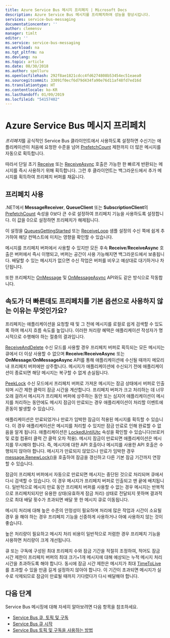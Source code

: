 ```yaml
---
title: Azure Service Bus 메시지 프리페치 | Microsoft Docs
description: Azure Service Bus 메시지를 프리페치하여 성능을 향상시킵니다.
services: service-bus-messaging
documentationcenter: ''
author: clemensv
manager: timlt
editor: ''
ms.service: service-bus-messaging
ms.workload: na
ms.tgt_pltfrm: na
ms.devlang: na
ms.topic: article
ms.date: 08/30/2018
ms.author: spelluru
ms.openlocfilehash: 292f8ae1821cdcc4fd6274808b53454ec51eaea0
ms.sourcegitcommit: 33091f0ecf6d79d434fa90e76d11af48fd7ed16d
ms.translationtype: HT
ms.contentlocale: ko-KR
ms.lasthandoff: 01/09/2019
ms.locfileid: "54157402"
---
```

# <a name="prefetch-azure-service-bus-messages"></a>Azure Service Bus 메시지 프리페치

*프리페치*를 공식적인 Service Bus 클라이언트에서 사용하도록 설정하면 수신기는 애플리케이션이 처음에 요청한 수준을 넘어 [PrefetchCount](/dotnet/api/microsoft.azure.servicebus.queueclient.prefetchcount#Microsoft_Azure_ServiceBus_QueueClient_PrefetchCount) 제한까지 더 많은 메시지를 자동으로 획득합니다.

따라서 단일 초기 [Receive](/dotnet/api/microsoft.servicebus.messaging.queueclient.receive) 또는 [ReceiveAsync](/dotnet/api/microsoft.azure.servicebus.core.messagereceiver.receiveasync) 호출은 가능한 한 빠르게 반환되는 메시지를 즉시 사용하기 위해 획득합니다. 그런 후 클라이언트는 백그라운드에서 추가 메시지를 획득하여 프리페치 버퍼를 채웁니다.

## <a name="enable-prefetch"></a>프리페치 사용

.NET에서 **MessageReceiver**, **QueueClient** 또는 **SubscriptionClient**의 [PrefetchCount](/dotnet/api/microsoft.azure.servicebus.queueclient.prefetchcount#Microsoft_Azure_ServiceBus_QueueClient_PrefetchCount) 속성을 0보다 큰 수로 설정하여 프리페치 기능을 사용하도록 설정합니다. 이 값을 0으로 설정하면 프리페치가 해제됩니다.

이 설정을 [QueuesGettingStarted](https://github.com/Azure/azure-service-bus/tree/master/samples/DotNet/Microsoft.ServiceBus.Messaging/QueuesGettingStarted) 또는 [ReceiveLoop](https://github.com/Azure/azure-service-bus/tree/master/samples/DotNet/Microsoft.ServiceBus.Messaging/ReceiveLoop) 샘플 설정의 수신 쪽에 쉽게 추가하여 해당 컨텍스트에 미치는 영향을 확인할 수 있습니다.

메시지를 프리페치 버퍼에서 사용할 수 있지만 모든 후속 **Receive**/**ReceiveAsync** 호출은 버퍼에서 즉시 이행되고, 버퍼는 공간이 사용 가능해지면 백그라운드에서 보충됩니다. 배달할 수 있는 메시지가 없으면 수신 작업은 버퍼를 비우고 예상대로 대기하거나 차단됩니다.

또한 프리페치는 [OnMessage](/dotnet/api/microsoft.servicebus.messaging.queueclient.onmessage) 및 [OnMessageAsync](/dotnet/api/microsoft.servicebus.messaging.queueclient.onmessageasync) API와도 같은 방식으로 작동합니다.

## <a name="if-it-is-faster-why-is-prefetch-not-the-default-option"></a>속도가 더 빠른데도 프리페치를 기본 옵션으로 사용하지 않는 이유는 무엇인가요?

프리페치는 애플리케이션을 요청할 때 및 그 전에 메시지를 로컬로 쉽게 검색할 수 있도록 하여 메시지 흐름 속도를 높입니다. 이러한 처리량 혜택은 애플리케이션 작성자가 명시적으로 수행해야 하는 절충의 결과입니다.

[ReceiveAndDelete](/dotnet/api/microsoft.servicebus.messaging.receivemode) 수신 모드를 사용할 경우 프리페치 버퍼로 획득되는 모든 메시지는 큐에서 더 이상 사용할 수 없으며 **Receive**/**ReceiveAsync** 또는 **OnMessage**/**OnMessageAsync** API를 통해 애플리케이션에 수신될 때까지 메모리 내 프리페치 버퍼에만 상주합니다. 메시지가 애플리케이션에 수신되기 전에 애플리케이션이 종료되면 해당 메시지는 복구할 수 없게 손실됩니다.

[PeekLock](/dotnet/api/microsoft.servicebus.messaging.receivemode#Microsoft_ServiceBus_Messaging_ReceiveMode_PeekLock) 수신 모드에서 프리페치 버퍼로 가져온 메시지는 잠금 상태에서 버퍼로 인출되며 시간 제한 클럭이 잠금 시간을 계산합니다. 프리페치 버퍼가 크고 처리하는 데 너무 오래 걸려서 메시지가 프리페치 버퍼에 상주하는 동안 또는 심지어 애플리케이션이 메시지를 처리하는 동안에도 메시지 잠금이 만료되는 경우 애플리케이션이 처리할 이벤트에 혼동이 발생할 수 있습니다.

애플리케이션은 만료되었거나 만료가 임박한 잠금이 적용된 메시지를 획득할 수 있습니다. 이 경우 애플리케이션은 메시지를 처리할 수 있지만 잠금 만료로 인해 완료할 수 없음을 알게 됩니다. 애플리케이션은 [LockedUntilUtc](/dotnet/api/microsoft.azure.servicebus.message.systempropertiescollection.lockeduntilutc) 속성을 확인할 수 있습니다(브로커 및 로컬 컴퓨터 클럭 간 클럭 오차 적용). 메시지 잠금이 만료되면 애플리케이션은 메시지를 무시해야 합니다. 즉, 메시지에 대한 API 호출이나 메시지를 사용한 API 호출은 수행되지 않아야 합니다. 메시지가 만료되지 않았으나 만료가 임박한 경우 [message.RenewLock()](/dotnet/api/microsoft.azure.servicebus.core.messagereceiver.renewlockasync#Microsoft_Azure_ServiceBus_Core_MessageReceiver_RenewLockAsync_System_String_)을 호출하여 잠금을 갱신하고 다른 기본 잠금 기간까지 연장할 수 있습니다.

잠금이 프리페치 버퍼에서 자동으로 만료되면 메시지는 중단된 것으로 처리되며 큐에서 다시 검색할 수 있습니다. 이 경우 메시지가 프리페치 버퍼로 인출되고 맨 끝에 배치됩니다. 일반적으로 메시지 만료 동안 프리페치 버퍼를 사용할 수 없는 경우 메시지는 반복적으로 프리페치되지만 유용한 상태(유효하게 잠금 처리) 상태로 전달되지 못하며 결과적으로 최대 배달 횟수가 초과되면 배달 못 한 메시지 큐로 이동됩니다.

메시지 처리에 대해 높은 수준의 안정성이 필요하며 처리에 많은 작업과 시간이 소요될 경우 을 해야 하는 경우 프리페치 기능을 신중하게 사용하거나 아예 사용하지 않는 것이 좋습니다.

높은 처리량이 필요하고 메시지 처리 비용이 일반적으로 저렴한 경우 프리페치 기능을 사용하면 처리량이 크게 개선됩니다.

큐 또는 구독에 구성된 최대 프리페치 수와 잠금 기간을 적절히 조정하여, 적어도 잠금 시간 제한이 프리페치 버퍼의 최대 크기+1개 메시지에 대해 예상되는 누적 메시지 처리 시간을 초과하도록 해야 합니다. 동시에 잠금 시간 제한은 메시지가 최대 [TimeToLive](/dotnet/api/microsoft.azure.servicebus.message.timetolive#Microsoft_Azure_ServiceBus_Message_TimeToLive)를 초과할 수 있을 만큼 길게 설정하지 않아야 합니다. 이 기간이 초과되면 메시지가 실수로 삭제되므로 잠금이 만료될 때까지 기다렸다가 다시 배달해야 합니다.

## <a name="next-steps"></a>다음 단계

Service Bus 메시징에 대해 자세히 알아보려면 다음 항목을 참조하세요.

* [Service Bus 큐, 토픽 및 구독](service-bus-queues-topics-subscriptions.md)
* [Service Bus 큐 시작](service-bus-dotnet-get-started-with-queues.md)
* [Service Bus 토픽 및 구독을 사용하는 방법](service-bus-dotnet-how-to-use-topics-subscriptions.md)
